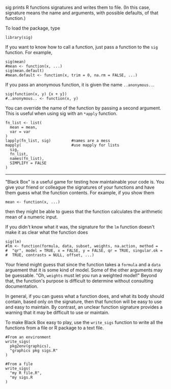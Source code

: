 sig prints R functions signatures and writes them to file.  (In this case, 
signature means the name and arguments, with possible defaults, of that 
function.) 

To load the package, type

    library(sig)

If you want to know how to call a function, just pass a function to the `sig`
function.  For example,

    sig(mean)
    #mean <- function(x, ...)
    sig(mean.default)
    #mean.default <- function(x, trim = 0, na.rm = FALSE, ...)

If you pass an anonymous function, it is given the name `..anonymous..`.

    sig(function(x, y) {x + y})
    #..anonymous.. <- function(x, y)
    
You can override the name of the function by passing a second argument.  This is
useful when using sig with an `*apply` function.

    fn_list <- list(
      mean = mean, 
      var = var
    )
    lapply(fn_list, sig)         #names are a mess
    mapply(                      #use mapply for lists
      sig, 
      fn_list, 
      names(fn_list), 
      SIMPLIFY = FALSE
    )
    
---

"Black Box" is a useful game for testing how maintainable your code is. You
give your friend or colleague the signatures of your functions and have them 
guess what the function contents.  For example, if you show them

    mean <- function(x, ...)
    
then they might be able to guess that the function calculates the arithmetic
mean of a numeric input.

If you didn't know what it was, the signature for the `lm` function doesn't
make it as clear what the function does

    sig(lm)
    #lm <- function(formula, data, subset, weights, na.action, method =
    #  "qr", model = TRUE, x = FALSE, y = FALSE, qr = TRUE, singular.ok =
    #  TRUE, contrasts = NULL, offset, ...)
    
Your friend might guess that since the function takes a `formula` and a `data`
arguement that it is some kind of model.  Some of the other arguments may be
guessable.  "Oh, `weights` must let you run a weighted model!"  Beyond that, 
the function's purpose is difficult to determine without consulting 
documentation.

In general, if you can guess what a function does, and what its body should 
contain, based only on the signature, then that function will be easy to use
and easy to maintain.  By contrast, an unclear function signature provides
a warning that it may be difficult to use or maintain.

To make Black Box easy to play, use the `write_sigs` function to write all the 
functions from a file or R package to a text file.

    #From an environment
    write_sigs(
      pkg2env(graphics), 
      "graphics pkg sigs.R"
    )
    
    #From a file
    write_sigs(
      "my R file.R",
      "my sigs.R
    )
